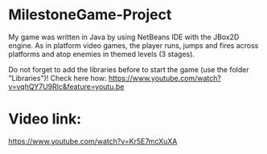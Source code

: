 # MilestoneGame-Project
My game was written in Java by using NetBeans IDE with the JBox2D engine. As in platform video games, the player runs, jumps and fires across platforms and atop enemies in themed levels (3 stages).

Do not forget to add the libraries before to start the game (use the folder "Libraries")! Check here how: https://www.youtube.com/watch?v=vqhQY7U9Rlc&feature=youtu.be

# Video link: 
https://www.youtube.com/watch?v=Kr5E7mcXuXA

